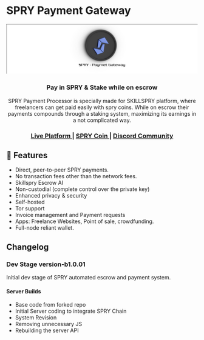 # SPRY Payment Gateway

![SPRYPay Server](SPRYPayServer/wwwroot/img/spry_readme.png)

<h3 align="center">
  Pay in SPRY & Stake while on escrow
</h3>
<p align="center"> SPRY Payment Processor is specially made for SKILLSPRY platform, where freelancers can get paid easily with spry coins. While on escrow their payments compounds through a staking system, maximizing its earnings in a not complicated way.
</p>

<div align="center">
  <h3>
    <a href="https://skillspry.com">
      Live Platform
    </a>
    <span> | </span>
    <a href="https://coin.skillspry.com">
      SPRY Coin
    </a>
    <span> | </span>
    <a href="https://discord.gg/cz3Jv7ZkRH">
      Discord Community
    </a>
  </h3>
</div>

## 🎨 Features

* Direct, peer-to-peer SPRY payments.
* No transaction fees other than the network fees.
* Skillspry Escrow AI
* Non-custodial (complete control over the private key)
* Enhanced privacy & security
* Self-hosted
* Tor support
* Invoice management and Payment requests
* Apps: Freelance Websites, Point of sale, crowdfunding.
* Full-node reliant wallet.

## Changelog

### Dev Stage version-b1.0.01

Initial dev stage of SPRY automated escrow and payment system.

#### Server Builds

* Base code from forked repo
* Initial Server coding to integrate SPRY Chain
* System Revision
* Removing unnecessary JS
* Rebuilding the server API
